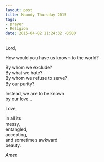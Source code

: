 ```yaml
---
layout: post
title: Maundy Thursday 2015
tags:
- prayer
- Religion
date: 2015-04-02 11:24:32 -0500
---
```


Lord,

How would you have us known to the world?

By whom we exclude?  
By what we hate?  
By whom we refuse to serve?  
By our purity?

Instead, we are to be known  
by our love...

Love,

in all its  
messy,  
entangled,  
accepting,  
and sometimes awkward  
beauty.

*Amen*
